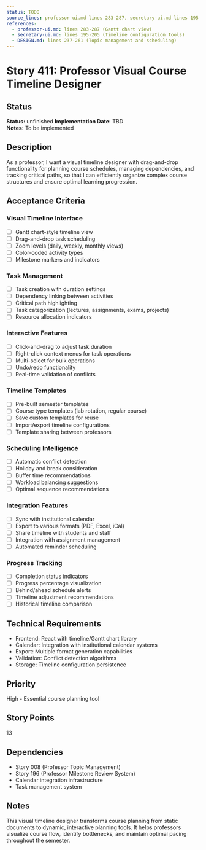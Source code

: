 ```yaml
---
status: TODO
source_lines: professor-ui.md lines 283-287, secretary-ui.md lines 195-205
references:
  - professor-ui.md: lines 283-287 (Gantt chart view)
  - secretary-ui.md: lines 195-205 (Timeline configuration tools)
  - DESIGN.md: lines 237-261 (Topic management and scheduling)
---
```

# Story 411: Professor Visual Course Timeline Designer

## Status
**Status:** unfinished
**Implementation Date:** TBD  
**Notes:** To be implemented

## Description
As a professor, I want a visual timeline designer with drag-and-drop functionality for planning course schedules, managing dependencies, and tracking critical paths, so that I can efficiently organize complex course structures and ensure optimal learning progression.

## Acceptance Criteria

### Visual Timeline Interface
- [ ] Gantt chart-style timeline view
- [ ] Drag-and-drop task scheduling
- [ ] Zoom levels (daily, weekly, monthly views)
- [ ] Color-coded activity types
- [ ] Milestone markers and indicators

### Task Management
- [ ] Task creation with duration settings
- [ ] Dependency linking between activities
- [ ] Critical path highlighting
- [ ] Task categorization (lectures, assignments, exams, projects)
- [ ] Resource allocation indicators

### Interactive Features
- [ ] Click-and-drag to adjust task duration
- [ ] Right-click context menus for task operations
- [ ] Multi-select for bulk operations
- [ ] Undo/redo functionality
- [ ] Real-time validation of conflicts

### Timeline Templates
- [ ] Pre-built semester templates
- [ ] Course type templates (lab rotation, regular course)
- [ ] Save custom templates for reuse
- [ ] Import/export timeline configurations
- [ ] Template sharing between professors

### Scheduling Intelligence
- [ ] Automatic conflict detection
- [ ] Holiday and break consideration
- [ ] Buffer time recommendations
- [ ] Workload balancing suggestions
- [ ] Optimal sequence recommendations

### Integration Features
- [ ] Sync with institutional calendar
- [ ] Export to various formats (PDF, Excel, iCal)
- [ ] Share timeline with students and staff
- [ ] Integration with assignment management
- [ ] Automated reminder scheduling

### Progress Tracking
- [ ] Completion status indicators
- [ ] Progress percentage visualization
- [ ] Behind/ahead schedule alerts
- [ ] Timeline adjustment recommendations
- [ ] Historical timeline comparison

## Technical Requirements
- Frontend: React with timeline/Gantt chart library
- Calendar: Integration with institutional calendar systems
- Export: Multiple format generation capabilities
- Validation: Conflict detection algorithms
- Storage: Timeline configuration persistence

## Priority
High - Essential course planning tool

## Story Points
13

## Dependencies
- Story 008 (Professor Topic Management)
- Story 196 (Professor Milestone Review System)
- Calendar integration infrastructure
- Task management system

## Notes
This visual timeline designer transforms course planning from static documents to dynamic, interactive planning tools. It helps professors visualize course flow, identify bottlenecks, and maintain optimal pacing throughout the semester.
